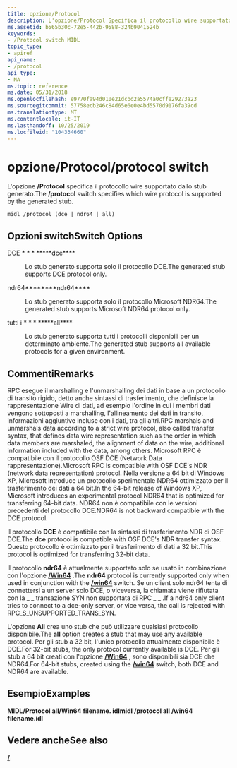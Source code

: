 ```yaml
---
title: opzione/Protocol
description: L'opzione/Protocol Specifica il protocollo wire supportato dallo stub generato.
ms.assetid: b565b30c-72e5-442b-9588-324b9041524b
keywords:
- /Protocol switch MIDL
topic_type:
- apiref
api_name:
- /protocol
api_type:
- NA
ms.topic: reference
ms.date: 05/31/2018
ms.openlocfilehash: e9770fa94d010e21dcbd2a5574a0cffe29273a23
ms.sourcegitcommit: 57758ecb246c84d65e6e0e4bd5570d9176fa39cd
ms.translationtype: MT
ms.contentlocale: it-IT
ms.lasthandoff: 10/25/2019
ms.locfileid: "104334660"
---
```

# <a name="protocol-switch"></a><span data-ttu-id="c29f3-104">opzione/Protocol</span><span class="sxs-lookup"><span data-stu-id="c29f3-104">/protocol switch</span></span>

<span data-ttu-id="c29f3-105">L'opzione **/Protocol** specifica il protocollo wire supportato dallo stub generato.</span><span class="sxs-lookup"><span data-stu-id="c29f3-105">The **/protocol** switch specifies which wire protocol is supported by the generated stub.</span></span>

``` syntax
midl /protocol (dce | ndr64 | all)
```

## <a name="switch-options"></a><span data-ttu-id="c29f3-106">Opzioni switch</span><span class="sxs-lookup"><span data-stu-id="c29f3-106">Switch Options</span></span>

<dl> <dt>

 
</dt> <dd>

<dt>

<span id="dce"></span><span id="DCE"></span>

<span data-ttu-id="c29f3-107"><span id="dce"></span><span id="DCE"></span>DCE \* \* \* \*</span><span class="sxs-lookup"><span data-stu-id="c29f3-107"><span id="dce"></span><span id="DCE"></span>\*\*\*\*dce\*\*\*\*</span></span>


</dt> <dd>

<span data-ttu-id="c29f3-108">Lo stub generato supporta solo il protocollo DCE.</span><span class="sxs-lookup"><span data-stu-id="c29f3-108">The generated stub supports DCE protocol only.</span></span>

</dd> <dt>

<span id="ndr64"></span><span id="NDR64"></span>

<span data-ttu-id="c29f3-109"><span id="ndr64"></span><span id="NDR64"></span>ndr64\*\*\*\*</span><span class="sxs-lookup"><span data-stu-id="c29f3-109"><span id="ndr64"></span><span id="NDR64"></span>\*\*\*\*ndr64\*\*\*\*</span></span>


</dt> <dd>

<span data-ttu-id="c29f3-110">Lo stub generato supporta solo il protocollo Microsoft NDR64.</span><span class="sxs-lookup"><span data-stu-id="c29f3-110">The generated stub supports Microsoft NDR64 protocol only.</span></span>

</dd> <dt>

<span id="all"></span><span id="ALL"></span>

<span data-ttu-id="c29f3-111"><span id="all"></span><span id="ALL"></span>tutti i \* \* \* \*</span><span class="sxs-lookup"><span data-stu-id="c29f3-111"><span id="all"></span><span id="ALL"></span>\*\*\*\*all\*\*\*\*</span></span>


</dt> <dd>

<span data-ttu-id="c29f3-112">Lo stub generato supporta tutti i protocolli disponibili per un determinato ambiente.</span><span class="sxs-lookup"><span data-stu-id="c29f3-112">The generated stub supports all available protocols for a given environment.</span></span>

</dd> </dl> </dd> </dl>

## <a name="remarks"></a><span data-ttu-id="c29f3-113">Commenti</span><span class="sxs-lookup"><span data-stu-id="c29f3-113">Remarks</span></span>

<span data-ttu-id="c29f3-114">RPC esegue il marshalling e l'unmarshalling dei dati in base a un protocollo di transito rigido, detto anche sintassi di trasferimento, che definisce la rappresentazione Wire di dati, ad esempio l'ordine in cui i membri dati vengono sottoposti a marshalling, l'allineamento dei dati in transito, informazioni aggiuntive incluse con i dati, tra gli altri.</span><span class="sxs-lookup"><span data-stu-id="c29f3-114">RPC marshals and unmarshals data according to a strict wire protocol, also called transfer syntax, that defines data wire representation such as the order in which data members are marshaled, the alignment of data on the wire, additional information included with the data, among others.</span></span> <span data-ttu-id="c29f3-115">Microsoft RPC è compatibile con il protocollo OSF DCE (Network Data rappresentazione).</span><span class="sxs-lookup"><span data-stu-id="c29f3-115">Microsoft RPC is compatible with OSF DCE's NDR (network data representation) protocol.</span></span> <span data-ttu-id="c29f3-116">Nella versione a 64 bit di Windows XP, Microsoft introduce un protocollo sperimentale NDR64 ottimizzato per il trasferimento dei dati a 64 bit.</span><span class="sxs-lookup"><span data-stu-id="c29f3-116">In the 64-bit release of Windows XP, Microsoft introduces an experimental protocol NDR64 that is optimized for transferring 64-bit data.</span></span> <span data-ttu-id="c29f3-117">NDR64 non è compatibile con le versioni precedenti del protocollo DCE.</span><span class="sxs-lookup"><span data-stu-id="c29f3-117">NDR64 is not backward compatible with the DCE protocol.</span></span>

<span data-ttu-id="c29f3-118">Il protocollo **DCE** è compatibile con la sintassi di trasferimento NDR di OSF DCE.</span><span class="sxs-lookup"><span data-stu-id="c29f3-118">The **dce** protocol is compatible with OSF DCE's NDR transfer syntax.</span></span> <span data-ttu-id="c29f3-119">Questo protocollo è ottimizzato per il trasferimento di dati a 32 bit.</span><span class="sxs-lookup"><span data-stu-id="c29f3-119">This protocol is optimized for transferring 32-bit data.</span></span>

<span data-ttu-id="c29f3-120">Il protocollo **ndr64** è attualmente supportato solo se usato in combinazione con l'opzione [**/Win64**](-win64.md) .</span><span class="sxs-lookup"><span data-stu-id="c29f3-120">The **ndr64** protocol is currently supported only when used in conjunction with the [**/win64**](-win64.md) switch.</span></span> <span data-ttu-id="c29f3-121">Se un client solo ndr64 tenta di connettersi a un server solo DCE, o viceversa, la chiamata viene rifiutata con la \_ \_ transazione SYN non supportata di RPC \_ \_ .</span><span class="sxs-lookup"><span data-stu-id="c29f3-121">If a ndr64 only client tries to connect to a dce-only server, or vice versa, the call is rejected with RPC\_S\_UNSUPPORTED\_TRANS\_SYN.</span></span>

<span data-ttu-id="c29f3-122">L'opzione **All** crea uno stub che può utilizzare qualsiasi protocollo disponibile.</span><span class="sxs-lookup"><span data-stu-id="c29f3-122">The **all** option creates a stub that may use any available protocol.</span></span> <span data-ttu-id="c29f3-123">Per gli stub a 32 bit, l'unico protocollo attualmente disponibile è DCE.</span><span class="sxs-lookup"><span data-stu-id="c29f3-123">For 32-bit stubs, the only protocol currently available is DCE.</span></span> <span data-ttu-id="c29f3-124">Per gli stub a 64 bit creati con l'opzione [**/Win64**](-win64.md) , sono disponibili sia DCE che NDR64.</span><span class="sxs-lookup"><span data-stu-id="c29f3-124">For 64-bit stubs, created using the [**/win64**](-win64.md) switch, both DCE and NDR64 are available.</span></span>

## <a name="examples"></a><span data-ttu-id="c29f3-125">Esempio</span><span class="sxs-lookup"><span data-stu-id="c29f3-125">Examples</span></span>

<span data-ttu-id="c29f3-126">**MIDL/Protocol all/Win64 filename. idl**</span><span class="sxs-lookup"><span data-stu-id="c29f3-126">**midl /protocol all /win64 filename.idl**</span></span>

## <a name="see-also"></a><span data-ttu-id="c29f3-127">Vedere anche</span><span class="sxs-lookup"><span data-stu-id="c29f3-127">See also</span></span>

<dl> <dt>

[**/<system>**](-system-.md)
</dt> </dl>

 

 




